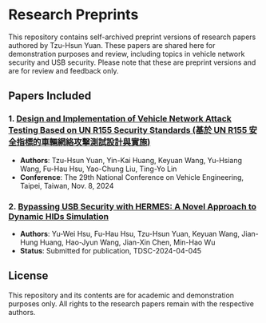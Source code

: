 # Research Preprints

This repository contains self-archived preprint versions of research papers authored by Tzu-Hsun Yuan. These papers are shared here for demonstration purposes and review, including topics in vehicle network security and USB security. Please note that these are preprint versions and are for review and feedback only.

## Papers Included

### 1. [Design and Implementation of Vehicle Network Attack Testing Based on UN R155 Security Standards (基於 UN R155 安全指標的車輛網絡攻擊測試設計與實施)](./Design_and_Implementation_of_Vehicle_Network_Attack_Testing_Based_on_UN_R155_Security_Standards.pdf)
- **Authors**: Tzu-Hsun Yuan, Yin-Kai Huang, Keyuan Wang, Yu-Hsiang Wang, Fu-Hau Hsu, Yao-Chung Liu, Ting-Yo Lin
- **Conference**: The 29th National Conference on Vehicle Engineering, Taipei, Taiwan, Nov. 8, 2024

### 2. [Bypassing USB Security with HERMES: A Novel Approach to Dynamic HIDs Simulation](./Bypassing_USB_Security_with_HERMES.pdf)
- **Authors**: Yu-Wei Hsu, Fu-Hau Hsu, Tzu-Hsun Yuan, Keyuan Wang, Jian-Hung Huang, Hao-Jyun Wang, Jian-Xin Chen, Min-Hao Wu
- **Status**: Submitted for publication, TDSC-2024-04-045

## License
This repository and its contents are for academic and demonstration purposes only. All rights to the research papers remain with the respective authors.
